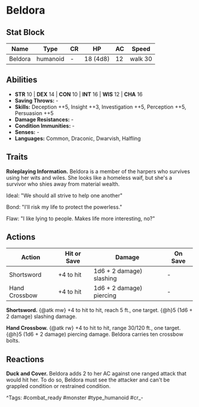 # Beldora

## Stat Block

| Name | Type | CR | HP | AC | Speed |
|------|------|----|----|----|-------|
| Beldora | humanoid | - | 18 (4d8) | 12 | walk 30 |

## Abilities

- **STR** 10 | **DEX** 14 | **CON** 10 | **INT** 16 | **WIS** 12 | **CHA** 16
- **Saving Throws:** -  
- **Skills:** Deception ++5, Insight ++3, Investigation ++5, Perception ++5, Persuasion ++5  
- **Damage Resistances:** -  
- **Condition Immunities:** -  
- **Senses:** -  
- **Languages:** Common, Draconic, Dwarvish, Halfling

## Traits

**Roleplaying Information.** Beldora is a member of the harpers who survives using her wits and wiles. She looks like a homeless waif, but she's a survivor who shies away from material wealth.

Ideal: "We should all strive to help one another"

Bond: "I'll risk my life to protect the powerless."

Flaw: "I like lying to people. Makes life more interesting, no?"


## Actions

| Action | Hit or Save | Damage | On Save |
|--------|--------------|--------|----------|
| Shortsword | +4 to hit | 1d6 + 2 damage) slashing | - |
| Hand Crossbow | +4 to hit | 1d6 + 2 damage) piercing | - |

**Shortsword.** {@atk mw} +4 to hit to hit, reach 5 ft., one target. {@h}5 (1d6 + 2 damage) slashing damage.

**Hand Crossbow.** {@atk rw} +4 to hit to hit, range 30/120 ft., one target. {@h}5 (1d6 + 2 damage) piercing damage. Beldora carries ten crossbow bolts.

## Reactions

**Duck and Cover.** Beldora adds 2 to her AC against one ranged attack that would hit her. To do so, Beldora must see the attacker and can't be grappled condition or restrained condition.



^Tags: #combat_ready #monster #type_humanoid #cr_-